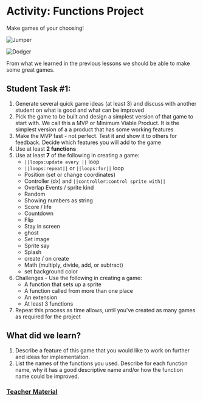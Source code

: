 # Activity: Functions Project

Make games of your choosing!

![Jumper](/static/courses/advanced-blocks/functions/jumper.gif)

![Dodger](/static/courses/advanced-blocks/functions/dodger.gif)

From what we learned in the previous lessons we should be able to make some great games. 

## Student Task #1:

1. Generate several quick game ideas (at least 3) and discuss with another student on what is good and what can be improved
2. Pick the game to be built and design a simplest version of that game to start with. We call this a MVP or Minimum Viable Product. It is the simplest version of a a product that has some working features
3. Make the MVP fast - not perfect. Test it and show it to others for feedback. Decide which features you will add to the game
4. Use at least **2 functions**
5. Use at least **7** of the following in creating a game:
    * ``||loops:update every ||`` loop
    * ``||loops:repeat||`` or ``||loops:for||`` loop 
    * Position (set or change coordinates)
    * Controller (dx) and ``||controller:control sprite with||``
    * Overlap Events / sprite kind
    * Random
    * Showing numbers as string
    * Score / life
    * Countdown
    * Flip
    * Stay in screen 
    * ghost
    * Set image
    * Sprite say
    * Splash
    * create / on create
    * Math (multiply, divide, add, or subtract)
    * set background color
6. Challenges - Use the following in creating a game:
    * A function that sets up a sprite
    * A function called from more than one place
    * An extension
    * At least 3 functions
7. Repeat this process as time allows, until you've created as many games as required for the project

## What did we learn? 

1. Describe a feature of this game that you would like to work on further and ideas for implementation.
2. List the names of the functions you used. Describe for each function name, why it has a good descriptive name and/or how the function name could be improved.

### [Teacher Material](/courses/advanced-blocks/about/teachers)